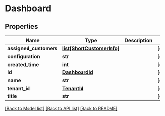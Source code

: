 # Dashboard

## Properties
Name | Type | Description | Notes
------------ | ------------- | ------------- | -------------
**assigned_customers** | [**list[ShortCustomerInfo]**](ShortCustomerInfo.md) |  | [optional] 
**configuration** | **str** |  | [optional] 
**created_time** | **int** |  | [optional] 
**id** | [**DashboardId**](DashboardId.md) |  | [optional] 
**name** | **str** |  | [optional] 
**tenant_id** | [**TenantId**](TenantId.md) |  | [optional] 
**title** | **str** |  | [optional] 

[[Back to Model list]](../README.md#documentation-for-models) [[Back to API list]](../README.md#documentation-for-api-endpoints) [[Back to README]](../README.md)

